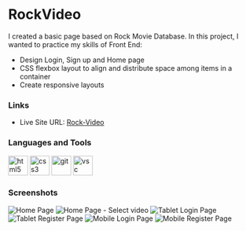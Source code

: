 # RockVideo

I created a basic page based on Rock Movie Database. 
In this project, I wanted to practice my skills of Front End: 
* Design Login, Sign up and Home page 
* CSS flexbox layout to align and distribute space among items in a container
* Create responsive layouts

### Links

- Live Site URL: [Rock-Video](https://rock-video.netlify.app/)

### Languages and Tools
<a target="_blank"> <img src="https://raw.githubusercontent.com/devicons/devicon/master/icons/html5/html5-original-wordmark.svg" alt="html5" width="40" height="40"/> </a>   <a target="_blank"> <img src="https://raw.githubusercontent.com/devicons/devicon/master/icons/css3/css3-original-wordmark.svg" alt="css3" width="40" height="40"/> </a> 
  <a target="_blank"> <img src="https://www.vectorlogo.zone/logos/git-scm/git-scm-icon.svg" alt="git" width="40" height="40"/> </a> 
   <a target="_blank"> <img src="https://www.vectorlogo.zone/logos/visualstudio_code/visualstudio_code-icon.svg" alt="vsc" width="40" height="40"/> </a> 


### Screenshots

![Home Page](images/web-home.png)
![Home Page - Select video](images/web-select.png)
![Tablet Login Page](images/tablet-login.png)
![Tablet Register Page](images/tablet-signup.png)
![Mobile Login Page](images/mobile-login.png)
![Mobile Register Page](images/mobile-signup.png)

